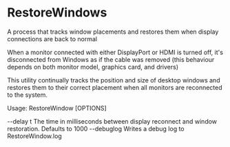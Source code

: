 # RestoreWindows
A process that tracks window placements and restores them when display connections are back to normal

When a monitor connected with either DisplayPort or HDMI is turned off, it's disconnected from Windows
as if the cable was removed (this behaviour depends on both monitor model, graphics card, and drivers)

This utility continually tracks the position and size of desktop windows and restores them to their
correct placement when all monitors are reconnected to the system.

Usage:
  RestoreWindow [OPTIONS]
  
  --delay t       The time in milliseconds between display reconnect and window restoration. Defaults to 1000
  --debuglog      Writes a debug log to RestoreWindow.log

